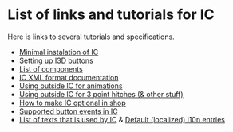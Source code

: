 # List of links and tutorials for IC

Here is links to several tutorials and specifications.

* [Minimal instalation of IC](./minimalInstalation.md)
* [Setting up I3D buttons](./tutorials/settingUp3D.md)
* [List of components](./supportedComponents.md)
* [IC XML format documentation](./XMLFormatDocumentation.md)
* [Using outside IC for animations](./tutorials/outsideIC.md)
* [Using outside IC for 3 point hitches (& other stuff)](./tutorials/3pControl.md)
* [How to make IC optional in shop](./tutorials/optionalIC.md)
* [Supported button events in IC](./components/supportedButtonEvents.md)
* [List of texts that is used by IC](./usedTexts.md) & [Default (localized) l10n entries](./code/l10n_entries.xml)
